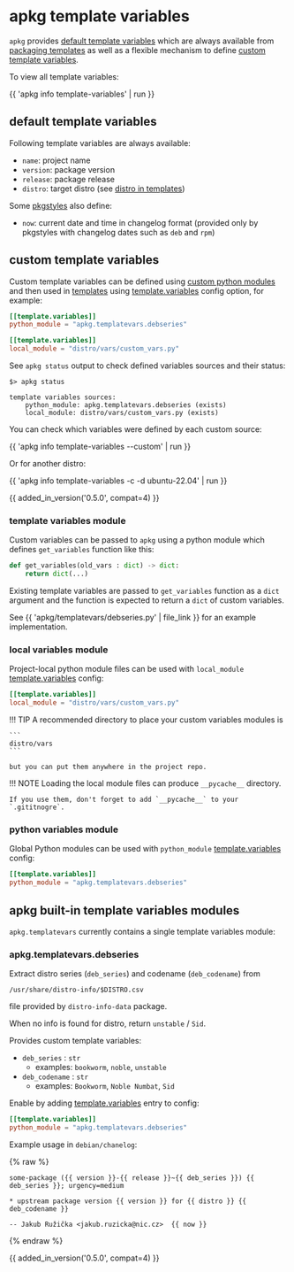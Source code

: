 # apkg template variables

`apkg` provides [default template variables](#default-template-variables) which
are always available from [packaging templates](templates.md) as well as a
flexible mechanism to define [custom template variables](#custom-template-variables).

To view all template variables:

{{ 'apkg info template-variables' | run }}


## default template variables

Following template variables are always available:

* `name`: project name
* `version`: package version
* `release`: package release
* `distro`: target distro (see [distro in templates](distro.md#distro-in-templates))

Some [pkgstyles](pkgstyles.md) also define:

* `now`: current date and time in changelog format (provided only by pkgstyles
  with changelog dates such as `deb` and `rpm`)


## custom template variables

Custom template variables can be defined using [custom python
modules](#template-variables-module) and then used in [templates](templates.md)
using [template.variables](config.md#templatevariables) config option, for example:

```toml
[[template.variables]]
python_module = "apkg.templatevars.debseries"

[[template.variables]]
local_module = "distro/vars/custom_vars.py"
```

See `apkg status` output to check defined variables sources and their status:

```
$> apkg status

template variables sources:
    python_module: apkg.templatevars.debseries (exists)
    local_module: distro/vars/custom_vars.py (exists)
```

You can check which variables were defined by each custom source:

{{ 'apkg info template-variables --custom' | run }}

Or for another distro:

{{ 'apkg info template-variables -c -d ubuntu-22.04' | run }}

{{ added_in_version('0.5.0', compat=4) }}


### template variables module

Custom variables can be passed to `apkg` using a python module which defines
`get_variables` function like this:

```python
def get_variables(old_vars : dict) -> dict:
    return dict(...)
```

Existing template variables are passed to `get_variables` function as a `dict`
argument and the function is expected to return a `dict` of custom variables.

See {{ 'apkg/templatevars/debseries.py' | file_link }} for an example
implementation.


### local variables module

Project-local python module files can be used with `local_module`
[template.variables](config.md#templatevariables) config:

```toml
[[template.variables]]
local_module = "distro/vars/custom_vars.py"
```

!!! TIP
    A recommended directory to place your custom variables modules is

    ```
    distro/vars
    ```

    but you can put them anywhere in the project repo.

!!! NOTE
    Loading the local module files can produce `__pycache__` directory.

    If you use them, don't forget to add `__pycache__` to your `.gititnogre`.


### python variables module

Global Python modules can be used with `python_module`
[template.variables](config.md#templatevariables) config:

```toml
[[template.variables]]
python_module = "apkg.templatevars.debseries"
```


## apkg built-in template variables modules

`apkg.templatevars` currently contains a single template variables module:


### apkg.templatevars.debseries

Extract distro series (`deb_series`) and codename (`deb_codename`) from

```
/usr/share/distro-info/$DISTRO.csv
```

file provided by `distro-info-data` package.

When no info is found for distro, return `unstable` / `Sid`.

Provides custom template variables:

* `deb_series` : `str`
    * examples: `bookworm`, `noble`, `unstable`
* `deb_codename` : `str`
    * examples: `Bookworm`, `Noble Numbat`, `Sid`

Enable by adding [template.variables](config.md#templatevariables)
entry to config:

```toml
[[template.variables]]
python_module = "apkg.templatevars.debseries"
```

Example usage in `debian/chanelog`:

{% raw %}
```jinja
some-package ({{ version }}-{{ release }}~{{ deb_series }}) {{ deb_series }}; urgency=medium

* upstream package version {{ version }} for {{ distro }} {{ deb_codename }}

-- Jakub Ružička <jakub.ruzicka@nic.cz>  {{ now }}
```
{% endraw %}

{{ added_in_version('0.5.0', compat=4) }}
